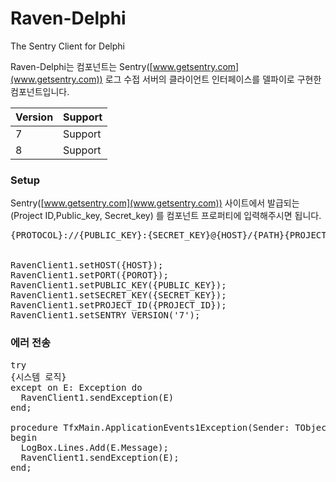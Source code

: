 # Raven-Delphi
The Sentry Client for Delphi

Raven-Delphi는 컴포넌트는 Sentry([www.getsentry.com](www.getsentry.com)) 로그 수접 서버의 클라이언트 인터페이스를 델파이로 구현한 컴포넌트입니다.



|Version | Support | 
|--------|---------|
| 7      |  Support|
| 8      |  Support|


### Setup ###
Sentry([www.getsentry.com](www.getsentry.com)) 사이트에서 발급되는 (Project ID,Public_key, Secret_key) 를 컴포넌트 프로퍼티에 입력해주시면 됩니다. 
<pre>
{PROTOCOL}://{PUBLIC_KEY}:{SECRET_KEY}@{HOST}/{PATH}{PROJECT_ID}


RavenClient1.setHOST({HOST});
RavenClient1.setPORT({POROT});
RavenClient1.setPUBLIC_KEY({PUBLIC_KEY});
RavenClient1.setSECRET_KEY({SECRET_KEY});
RavenClient1.setPROJECT_ID({PROJECT_ID});
RavenClient1.setSENTRY_VERSION('7');
</pre>

### 에러 전송 ###
<pre>
try
{시스템 로직}
except on E: Exception do
  RavenClient1.sendException(E)
end;

procedure TfxMain.ApplicationEvents1Exception(Sender: TObject; E: Exception);
begin
  LogBox.Lines.Add(E.Message);
  RavenClient1.sendException(E);
end;
</pre>


